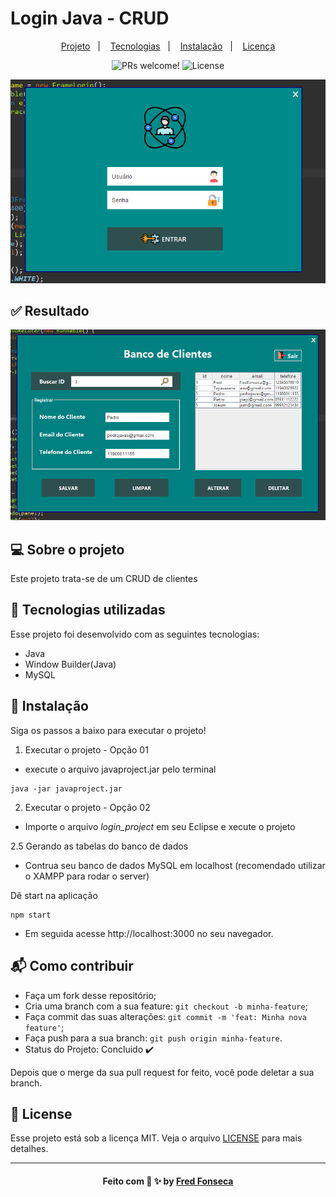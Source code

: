 # Login Java - CRUD

<p align="center">
  <a href="#-sobre-o-projeto">Projeto</a>&nbsp;&nbsp;&nbsp;|&nbsp;&nbsp;&nbsp;
  <a href="#-tecnologias-utilizadas">Tecnologias</a>&nbsp;&nbsp;&nbsp;|&nbsp;&nbsp;&nbsp;
  <a href="#-instalação">Instalação</a>&nbsp;&nbsp;&nbsp;|&nbsp;&nbsp;&nbsp;
  <a href="#-license">Licença</a>
</p>

<p align="center">
 <img src="https://img.shields.io/static/v1?label=PRs&message=welcome&color=49AA26&labelColor=000000" alt="PRs welcome!" />

  <img alt="License" src="https://img.shields.io/static/v1?label=license&message=MIT&color=49AA26&labelColor=000000">
</p>

<div align="center">
  <img src="github/sr-img.png">
</div>

## :white_check_mark: Resultado

<div align="center">
  <img src="github/sr-img-2.png">
</div>

## 💻 Sobre o projeto

Este projeto trata-se de um CRUD de clientes

## 🚀 Tecnologias utilizadas

Esse projeto foi desenvolvido com as seguintes tecnologias:
- Java
- Window Builder(Java)
- MySQL
 
## 💾 Instalação

Siga os passos a baixo para executar o projeto!

1. Executar o projeto - Opção 01

- execute o arquivo javaproject.jar pelo terminal

```
java -jar javaproject.jar
```

2. Executar o projeto - Opção 02

- Importe o arquivo *login_project* em seu Eclipse e xecute o projeto

2.5 Gerando as tabelas do banco de dados

- Contrua seu banco de dados MySQL em localhost (recomendado utilizar o XAMPP para rodar o server)

Dê start na aplicação

```
npm start
```

- Em seguida acesse http://localhost:3000 no seu navegador.

## 📬 Como contribuir

- Faça um fork desse repositório;
- Cria uma branch com a sua feature: `git checkout -b minha-feature`;
- Faça commit das suas alterações: `git commit -m 'feat: Minha nova feature'`;
- Faça push para a sua branch: `git push origin minha-feature`.
- Status do Projeto: Concluido :heavy_check_mark:


Depois que o merge da sua pull request for feito, você pode deletar a sua branch.


## 📝 License

Esse projeto está sob a licença MIT. Veja o arquivo [LICENSE](LICENSE) para mais detalhes.

---
<h4 align="center">
    Feito com 💙 ✨ by <a href="https://github.com/freddcf" target="_blank">Fred Fonseca</a>
</h4>
